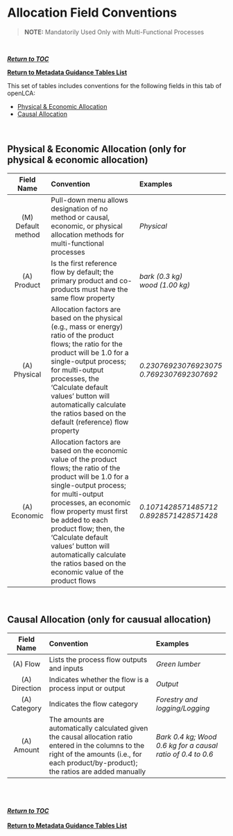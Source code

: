 # Allocation Field Conventions

>**NOTE:** Mandatorily Used Only with Multi-Functional Processes
<br>

[**_Return to TOC_**](../00-sub-handbook-landing.md)

[**Return to Metadata Guidance Tables List**](../02-how-to-publish-in-the-uslci.md#metadata-guidance-tables)

This set of tables includes conventions for the following fields in this tab of openLCA:
- [Physical & Economic Allocation](#physical-and-economic)
- [Causal Allocation](#causal)
<br>

<a id="physical-and-economic"></a>
## Physical & Economic Allocation (only for physical & economic allocation)

| Field Name | Convention | Examples |
|:---:|:-----|:---------|
|(M) Default method|Pull-down menu allows designation of no method or causal, economic, or physical allocation methods for multi-functional processes|_Physical_|
|(A) Product|Is the first reference flow by default; the primary product and co-products must have the same flow property|_bark (0.3 kg)_<br>_wood (1.00 kg)_|
|(A) Physical|Allocation factors are based on the physical (e.g., mass or energy) ratio of the product flows; the ratio for the product will be 1.0 for a single-output process; for multi-output processes, the ‘Calculate default values’ button will automatically calculate the ratios based on the default (reference) flow property|_0.23076923076923075_<br>_0.7692307692307692_|
|(A) Economic|Allocation factors are based on the economic value of the product flows; the ratio of the product will be 1.0 for a single-output process; for multi-output processes, an economic flow property must first be added to each product flow; then, the ‘Calculate default values’ button will automatically calculate the ratios based on the economic value of the product flows|_0.1071428571485712_<br>_0.8928571428571428_|
<br>
<a id="causal"></a> 

## Causal Allocation (only for causual allocation)

|Field Name | Convention | Examples |
|:---:|:-----|:---------|
|(A) Flow|Lists the process flow outputs and inputs|_Green lumber_|
|(A) Direction|Indicates whether the flow is a process input or output|_Output_|
|(A) Category|Indicates the flow category|_Forestry and logging/Logging_|
|(A) Amount|The amounts are automatically calculated given the causal allocation ratio entered in the columns to the right of the amounts (i.e., for each product/by-product); the ratios are added manually|_Bark 0.4 kg; Wood 0.6 kg for a causal ratio of 0.4 to 0.6_|

<br><br><br>
[**_Return to TOC_**](../00-sub-handbook-landing.md)
<br><br>
[**Return to Metadata Guidance Tables List**](../02-how-to-publish-in-the-uslci.md#metadata-guidance-tables)
<br><br><br>



